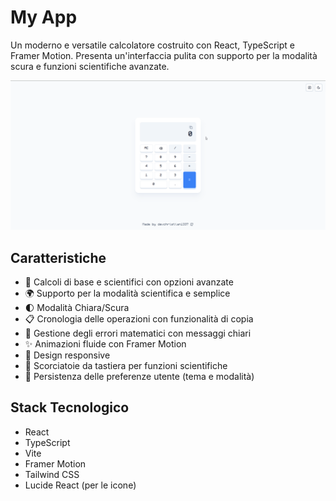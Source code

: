 # My App

Un moderno e versatile calcolatore costruito con React, TypeScript e Framer Motion. Presenta un'interfaccia pulita con supporto per la modalità scura e funzioni scientifiche avanzate.

![alt text](image.png)

## Caratteristiche

- 🧮 Calcoli di base e scientifici con opzioni avanzate
- 🌍 Supporto per la modalità scientifica e semplice
- 🌓 Modalità Chiara/Scura
- 📋 Cronologia delle operazioni con funzionalità di copia
- 💪 Gestione degli errori matematici con messaggi chiari
- ✨ Animazioni fluide con Framer Motion
- 📱 Design responsive
- 🔢 Scorciatoie da tastiera per funzioni scientifiche
- 🔄 Persistenza delle preferenze utente (tema e modalità)

## Stack Tecnologico

- React
- TypeScript
- Vite
- Framer Motion
- Tailwind CSS
- Lucide React (per le icone)